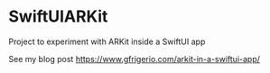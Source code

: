 # SwiftUIARKit

Project to experiment with ARKit inside a SwiftUI app

See my blog post https://www.gfrigerio.com/arkit-in-a-swiftui-app/
